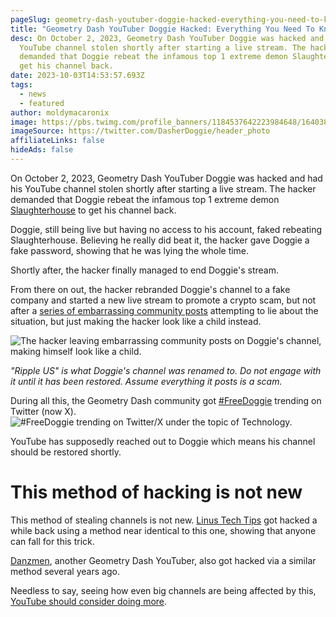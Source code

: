 ```yaml
---
pageSlug: geometry-dash-youtuber-doggie-hacked-everything-you-need-to-know
title: "Geometry Dash YouTuber Doggie Hacked: Everything You Need To Know"
desc: On October 2, 2023, Geometry Dash YouTuber Doggie was hacked and had his
  YouTube channel stolen shortly after starting a live stream. The hacker
  demanded that Doggie rebeat the infamous top 1 extreme demon Slaughterhouse to
  get his channel back.
date: 2023-10-03T14:53:57.693Z
tags:
  - news
  - featured
author: moldymacaronix
image: https://pbs.twimg.com/profile_banners/1184537642223984648/1640385869/1500x500
imageSource: https://twitter.com/DasherDoggie/header_photo
affiliateLinks: false
hideAds: false
---
```

On October 2, 2023, Geometry Dash YouTuber Doggie was hacked and had his YouTube channel stolen shortly after starting a live stream. The hacker demanded that Doggie rebeat the infamous top 1 extreme demon [Slaughterhouse](/posts/geometry-dash-slaughterhouse-top-1/) to get his channel back.

Doggie, still being live but having no access to his account, faked rebeating Slaughterhouse. Believing he really did beat it, the hacker gave Doggie a fake password, showing that he was lying the whole time.

Shortly after, the hacker finally managed to end Doggie's stream.

From there on out, the hacker rebranded Doggie's channel to a fake company and started a new live stream to promote a crypto scam, but not after a [series of embarrassing community posts](https://twitter.com/sdslayer100/status/1709167146725736800) attempting to lie about the situation, but just making the hacker look like a child instead.

![The hacker leaving embarrassing community posts on Doggie's channel, making himself look like a child.](https://pbs.twimg.com/media/F7guddha0AAdF6g?format=jpg&name=large)

*"Ripple US" is what Doggie's channel was renamed to. Do not engage with it until it has been restored. Assume everything it posts is a scam.*

During all this, the Geometry Dash community got [#FreeDoggie](https://twitter.com/search?q=%23FreeDoggie&src=typed_query&f=top) trending on Twitter (now X).
![#FreeDoggie trending on Twitter/X under the topic of Technology.](https://media.discordapp.net/attachments/392087938239954950/1158781653112586260/image.png?ex=651d7f03&is=651c2d83&hm=55f49eac42c7e3462047b2b9dbbc9ad5d9fc2a215cf1b74463fcfda9de736203&=&width=428&height=92)

YouTube has supposedly reached out to Doggie which means his channel should be restored shortly.

# This method of hacking is not new

This method of stealing channels is not new. [Linus Tech Tips](https://youtu.be/yGXaAWbzl5A?si=3T9YF2Da_xLmKJlx) got hacked a while back using a method near identical to this one, showing that anyone can fall for this trick.

[Danzmen](https://www.youtube.com/@danzmen9965/featured), another Geometry Dash YouTuber, also got hacked via a similar method several years ago.

Needless to say, seeing how even big channels are being affected by this, [YouTube should consider doing more](https://twitter.com/MoldyMacaroniX/status/1709171944749228476).